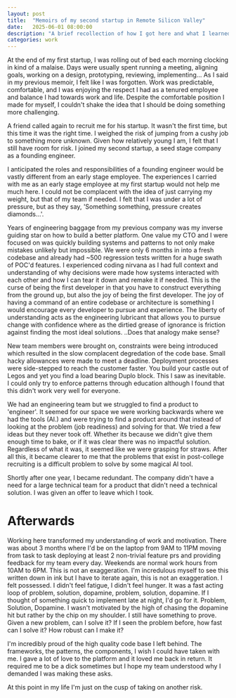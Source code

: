 ```yaml
---
layout: post
title:  "Memoirs of my second startup in Remote Silicon Valley"
date:   2025-06-01 08:00:00
description: "A brief recollection of how I got here and what I learned"
categories: work
---
```


At the end of my first startup, I was rolling out of bed each morning clocking in kind of a malaise. Days were usually spent running a meeting, aligning goals, working on a design, prototyping, reviewing, implementing... As I said in my previous memoir, I felt like I was forgotten. Work was predictable, comfortable, and I was enjoying the respect I had as a tenured employee and balance I had towards work and life. Despite the comfortable position I made for myself, I couldn't shake the idea that I should be doing something more challenging.

A friend called again to recruit me for his startup. It wasn't the first time, but this time it was the right time. I weighed the risk of jumping from a cushy job to something more unknown. Given how relatively young I am, I felt that I still have room for risk. I joined my second startup, a seed stage company as a founding engineer.

I anticipated the roles and responsibilities of a founding engineer would be vastly different from an early stage employee. The experiences I carried with me as an early stage employee at my first startup would not help me much here. I could not be complacent with the idea of just carrying my weight, but that of my team if needed. I felt that I was under a lot of pressure, but as they say, 'Something something, pressure creates diamonds...'.

Years of engineering baggage from my previous company was my inverse guiding star on how to build a better platform. One value my CTO and I were focused on was quickly building systems and patterns to not only make mistakes unlikely but impossible. We were only 6 months in into a fresh codebase and already had ~500 regression tests written for a huge swath of POC'd features. I experienced coding nirvana as I had full context and understanding of why decisions were made how systems interacted with each other and how I can tear it down and remake it if needed. This is the curse of being the first developer in that you have to construct everything from the ground up, but also the joy of being the first developer. The joy of having a command of an entire codebase or architecture is something I would encourage every developer to pursue and experience. The liberty of understanding acts as the engineering lubricant that allows you to pursue change with confidence where as the dirtied grease of ignorance is friction against finding the most ideal solutions. ..Does that analogy make sense?

New team members were brought on, constraints were being introduced which resulted in the slow complacent degredation of the code base. Small hacky allowances were made to meet a deadline. Deployment processes were side-stepped to reach the customer faster. You build your castle out of Legos and yet you find a load bearing Duplo block. This I saw as inevitable. I could only try to enforce patterns through education although I found that this didn't work very well for everyone.

We had an engineering team but we struggled to find a product to 'engineer'. It seemed for our space we were working backwards where we had the tools (AI.) and were trying to find a product around that instead of looking at the problem (job readiness) and solving for that. We tried a few ideas but they never took off. Whether its because we didn't give them enough time to bake, or if it was clear there was no impactful solution. Regardless of what it was, it seemed like we were grasping for straws. After all this, it became clearer to me that the problems that exist in post-college recruiting is a difficult problem to solve by some magical AI tool. 

Shortly after one year, I became redundant. The company didn't have a need for a large technical team for a product that didn't need a technical solution. I was given an offer to leave which I took.

# Afterwards

Working here transformed my understanding of work and motivation. There was about 3 months where I'd be on the laptop from 9AM to 11PM moving from task to task deploying at least 2 non-trivial feature prs and providing feedback for my team every day. Weekends are normal work hours from 10AM to 6PM. This is not an exaggeration. I'm incredulous myself to see this written down in ink but I have to iterate again, this is not an exaggeration. I felt possessed. I didn't feel fatigue, I didn't feel hunger. It was a fast acting loop of problem, solution, dopamine, problem, solution, dopamine. If I thought of something quick to implement late at night, I'd go for it. Problem, Solution, Dopamine. I wasn't motivated by the high of chasing the dopamine hit but rather by the chip on my shoulder. I still have something to prove. Given a new problem, can I solve it? If I seen the problem before, how fast can I solve it? How robust can I make it?

I'm incredibly proud of the high quality code base I left behind. The frameworks, the patterns, the components, I wish I could have taken with me. I gave a lot of love to the platform and it loved me back in return. It required me to be a dick sometimes but I hope my team understood why I demanded I was making these asks.

At this point in my life I'm just on the cusp of taking on another risk. 


